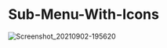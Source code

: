 # Sub-Menu-With-Icons
![Screenshot_20210902-195620](https://user-images.githubusercontent.com/86973880/131862222-43f52c1d-4055-453e-8da2-f79993a7c2c8.jpg)
